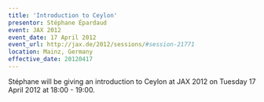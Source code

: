 ```yaml
---
title: 'Introduction to Ceylon'
presentor: Stéphane Épardaud
event: JAX 2012
event_date: 17 April 2012
event_url: http://jax.de/2012/sessions/#session-21771
location: Mainz, Germany
effective_date: 20120417
---
```

Stéphane will be giving an introduction to Ceylon at JAX 2012 on 
Tuesday 17 April 2012 at 18:00 - 19:00.